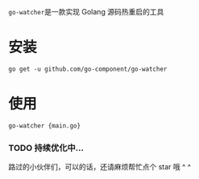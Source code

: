 
`go-watcher`是一款实现 Golang 源码热重启的工具

# 安装
```html
go get -u github.com/go-component/go-watcher
```

# 使用

```html
go-watcher {main.go}
```

### TODO 持续优化中...

路过的小伙伴们，可以的话，还请麻烦帮忙点个 star 哦 ^ ^